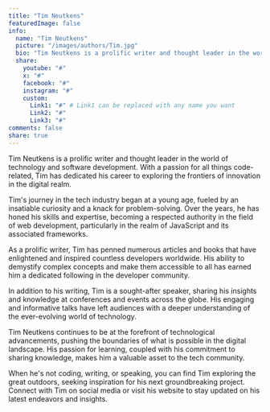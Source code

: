 ```yaml
---
title: "Tim Neutkens"
featuredImage: false
info:
  name: "Tim Neutkens"
  picture: "/images/authors/Tim.jpg"
  bio: "Tim Neutkens is a prolific writer and thought leader in the world of technology and software development. With a passion for all things code-related, Tim has dedicated his career to exploring the frontiers of innovation in the digital realm." # A very short description
  share:
    youtube: "#"
    x: "#"
    facebook: "#"
    instagram: "#"
    custom:
      Link1: "#" # Link1 can be replaced with any name you want
      Link2: "#"
      Link3: "#"
comments: false
share: true
---
```


Tim Neutkens is a prolific writer and thought leader in the world of technology and software development. With a passion for all things code-related, Tim has dedicated his career to exploring the frontiers of innovation in the digital realm.

Tim's journey in the tech industry began at a young age, fueled by an insatiable curiosity and a knack for problem-solving. Over the years, he has honed his skills and expertise, becoming a respected authority in the field of web development, particularly in the realm of JavaScript and its associated frameworks.

As a prolific writer, Tim has penned numerous articles and books that have enlightened and inspired countless developers worldwide. His ability to demystify complex concepts and make them accessible to all has earned him a dedicated following in the developer community.

In addition to his writing, Tim is a sought-after speaker, sharing his insights and knowledge at conferences and events across the globe. His engaging and informative talks have left audiences with a deeper understanding of the ever-evolving world of technology.

Tim Neutkens continues to be at the forefront of technological advancements, pushing the boundaries of what is possible in the digital landscape. His passion for learning, coupled with his commitment to sharing knowledge, makes him a valuable asset to the tech community.

When he's not coding, writing, or speaking, you can find Tim exploring the great outdoors, seeking inspiration for his next groundbreaking project. Connect with Tim on social media or visit his website to stay updated on his latest endeavors and insights.
